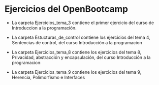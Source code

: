 # Ejercicios del OpenBootcamp
- La carpeta Ejercicios_tema_3 contiene el primer ejercicio del curso de Introduccion a la programación.

- La carpeta Estucturas_de_control contiene los ejercicios del tema 4, Sentencias de control, del curso Introducción a la programacion

- La carpeta Ejercicios_tema_8 contiene los ejercicios del tema 8,  Privacidad, abstracción y encapsulación, del curso Introducción a la programacion

- La carpeta Ejercicios_tema_9 contiene los ejercicios del tema 9,  Herencia, Polimorfismo e Interfaces